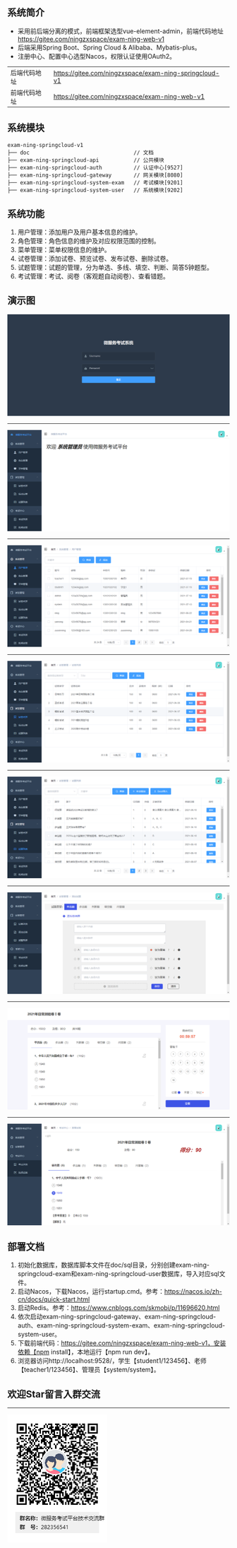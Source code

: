 ## 系统简介
* 采用前后端分离的模式，前端框架选型vue-element-admin，前端代码地址 https://gitee.com/ningzxspace/exam-ning-web-v1
* 后端采用Spring Boot、Spring Cloud & Alibaba、Mybatis-plus。
* 注册中心、配置中心选型Nacos，权限认证使用OAuth2。
<table>
    <tr>
        <td>后端代码地址</td>
        <td><a href="https://gitee.com/ningzxspace/exam-ning-springcloud-v1">https://gitee.com/ningzxspace/exam-ning-springcloud-v1</a></td>
    </tr>
    <tr>
        <td>前端代码地址</td>
        <td><a href="https://gitee.com/ningzxspace/exam-ning-web-v1">https://gitee.com/ningzxspace/exam-ning-web-v1</a></td>
    </tr>
</table>

## 系统模块
~~~
exam-ning-springcloud-v1
├── doc                                 // 文档
├── exam-ning-springcloud-api           // 公共模块
├── exam-ning-springcloud-auth          // 认证中心[9527]
├── exam-ning-springcloud-gateway       // 网关模块[8080]
├── exam-ning-springcloud-system-exam   // 考试模块[9201]
├── exam-ning-springcloud-system-user   // 系统模块[9202]
~~~

## 系统功能
1. 用户管理：添加用户及用户基本信息的维护。
2. 角色管理：角色信息的维护及对应权限范围的控制。
3. 菜单管理：菜单权限信息的维护。
4. 试卷管理：添加试卷、预览试卷、发布试卷、删除试卷。
5. 试题管理：试题的管理，分为单选、多线、填空、判断、简答5钟题型。
6. 考试管理：考试、阅卷（客观题自动阅卷）、查看错题。

## 演示图
![登录](doc/imgs/01登录.png)
***
![首页](doc/imgs/02首页.png)
***
![用户管理](doc/imgs/03用户管理.png)
***
![试卷列表](doc/imgs/04试卷列表.png)
***
![试题列表](doc/imgs/05试题列表.png)
***
![添加试题](doc/imgs/06添加试题.png)
***
![开始考试](doc/imgs/07开始考试.png)
***
![查看成绩](doc/imgs/08查看成绩.png)

## 部署文档
1. 初始化数据库，数据库脚本文件在doc/sql目录，分别创建exam-ning-springcloud-exam和exam-ning-springcloud-user数据库，导入对应sql文件。 
2. 启动Nacos，下载Nacos，运行startup.cmd。参考：https://nacos.io/zh-cn/docs/quick-start.html
3. 启动Redis。参考：https://www.cnblogs.com/skmobi/p/11696620.html
4. 依次启动exam-ning-springcloud-gateway、exam-ning-springcloud-auth、exam-ning-springcloud-system-exam、exam-ning-springcloud-system-user。
5. 下载前端代码：https://gitee.com/ningzxspace/exam-ning-web-v1，安装依赖【npm install】，本地运行【npm run dev】。
6. 浏览器访问http://localhost:9528/，学生【student1/123456】、老师【teacher1/123456】、管理员【system/system】。

## 欢迎Star留言入群交流
***
![技术交流](doc/imgs/09技术交流.png)
